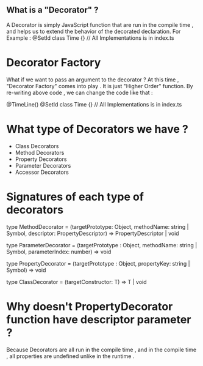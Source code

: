 ## What is a "Decorator" ?

A Decorator is simply JavaScript function that are run in the compile time , and helps us to extend the behavior of the decorated declaration.
For Example :
@SetId
class Time {} // All Implementations is in index.ts

# Decorator Factory

What if we want to pass an argument to the decorator ? At this time , "Decorator Factory" comes into play . It is just "Higher Order" function.
By re-writing above code , we can change the code like that :

@TimeLine()
@SetId
class Time {} // All Implementations is in index.ts

# What type of Decorators we have ?

- Class Decorators
- Method Decorators
- Property Decorators
- Parameter Decorators
- Accessor Decorators

# Signatures of each type of decorators

type MethodDecorator = (targetPrototype: Object, methodName: string | Symbol, descriptor: PropertyDescriptor) => PropertyDescriptor | void

type ParameterDecorator = (targetPrototype : Object, methodName: string | Symbol, parameterIndex: number) => void

type PropertyDecorator = (targetPrototype : Object, propertyKey: string | Symbol) => void

type ClassDecorator = <T extends Function>(targetConstructor: T) => T | void

# Why doesn't PropertyDecorator function have descriptor parameter ?

Because Decorators are all run in the compile time , and in the compile time , all properties are undefined unlike in the runtime .
